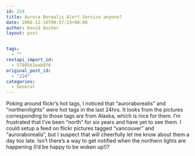 ```yaml
---
id: 224
title: Aurora Borealis Alert Service anyone?
date: 2006-12-16T00:57:23+00:00
author: David Ascher
layout: post


tags:
  - ""
restapi_import_id:
  - 5780561eab8f6
original_post_id:
  - "224"
categories:
  - General
---
```

Poking around flickr&#8217;s hot tags, I noticed that &#8220;auroraborealis&#8221; and &#8220;northernlights&#8221; were hot tags in the last 24hrs. It looks from the pictures corresponding to those tags are from Alaska, which is nice for them. I&#8217;m frustrated that I&#8217;ve been &#8220;north&#8221; for six years and have yet to see them. I could setup a feed on flickr pictures tagged &#8220;vancouver&#8221; and &#8220;auroraborealis&#8221;, but I suspect that will cheerfully let me know about them a day too late. Isn&#8217;t there&#8217;s a way to get notified when the northern lights are happening (I&#8217;d be happy to be woken up!)?